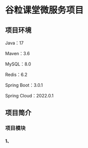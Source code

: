 # 谷粒课堂微服务项目
## 项目环境

Java：17

Maven：3.6

MySQL：8.0

Redis：6.2

Spring Boot：3.0.1

Spring Cloud：2022.0.1

## 项目简介

### 项目模块

#### 1、

